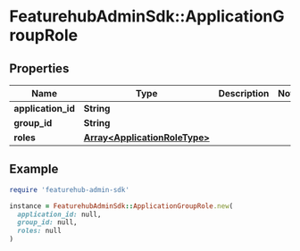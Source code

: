 # FeaturehubAdminSdk::ApplicationGroupRole

## Properties

| Name | Type | Description | Notes |
| ---- | ---- | ----------- | ----- |
| **application_id** | **String** |  |  |
| **group_id** | **String** |  |  |
| **roles** | [**Array&lt;ApplicationRoleType&gt;**](ApplicationRoleType.md) |  |  |

## Example

```ruby
require 'featurehub-admin-sdk'

instance = FeaturehubAdminSdk::ApplicationGroupRole.new(
  application_id: null,
  group_id: null,
  roles: null
)
```

